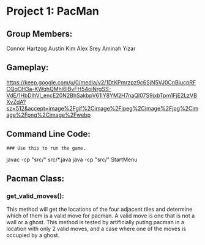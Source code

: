 # Project 1: PacMan

## Group Members:
Connor Hartzog
Austin Kim
Alex Srey
Aminah Yizar

## Gameplay:

https://keep.google.com/u/0/media/v2/1DtKPmrzpz9c6SjN5VJ0CnBiucpRFCQqOH3a-KWqhQMhl6IBvFH54oiNrgSS-VdE/1HbDIhVl_encE20N2BhSakbpV61lY8YM2H7naQl07S9jxbTpm1FjE2LzVBXvZdA?sz=512&accept=image%2Fgif%2Cimage%2Fjpeg%2Cimage%2Fjpg%2Cimage%2Fpng%2Cimage%2Fwebp

## Command Line Code: 
	### Use this to run the game.
javac -cp "src/" src/*.java
java -cp "src/" StartMenu

## Pacman Class:

### get_valid_moves():
This method will get the locations of the four adjacent tiles and determine which of them is a valid move for pacman. A valid move is one that is not a wall or a ghost. 
This method is tested by artificially puting pacman in a location with only 2 valid moves, and a case where one of the moves is occupied by a ghost. 
